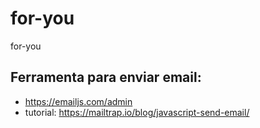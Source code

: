 # for-you
for-you


## Ferramenta para enviar email:

- https://emailjs.com/admin
- tutorial: https://mailtrap.io/blog/javascript-send-email/
